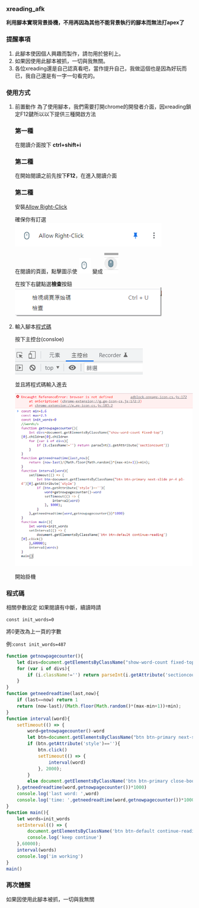 ### xreading_afk
**利用腳本實現背景掛機，不用再因為其他不能背景執行的腳本而無法打apex了**

### 提醒事項

1. 此腳本使因個人興趣而製作，請勿用於營利上。
2. 如果因使用此腳本被抓，一切與我無關。
3. 各位xreading還是自己認真看吧，當作提升自己，我做這個也是因為好玩而已，我自己還是有一字一句看完的。

### 使用方式

1. 前置動作
   為了使用腳本，我們需要打開chrome的開發者介面，因xreading鎖定F12鍵所以以下提供三種開啟方法

   ### 第一種

   在閱讀介面按下 **ctrl+shift+i**

   ### 第二種

   在開始閱讀之前先按下**F12**，在進入閱讀介面

   ### 第二種

   安裝[Allow Right-Click](https://chrome.google.com/webstore/detail/allow-right-click/hnafhkjheookmokbkpnfpmemlppjdgoihttps:/)
   
   確保你有訂選 ![](assets/20220107_193855_image.png)
   
   在閱讀的頁面，點擊圖示使  ![](assets/20220107_193925_image.png)   變成   ![](assets/20220107_193936_image.png)
   
   在按下右鍵點選**檢查**按鈕  ![](assets/20220107_195803_image.png)
   
2. 輸入腳本[程式碼](https://github.com/ashitamo/xreading_afk#%E7%A8%8B%E5%BC%8F%E7%A2%BC)

   按下主控台(consloe)

   ![](assets/20220107_200808_image.png)

   並且將程式碼輸入進去

   ![](assets/20220107_200956_image.png)

   開始掛機

### 程式碼
相關參數設定
如果閱讀有中斷，續讀時請

`const init_words=0`

將0更改為上一頁的字數

例:`const init_words=487`

```javascript
function getnowpagecounter(){
    let divs=document.getElementsByClassName("show-word-count fixed-top")[0].children[0].children
    for (var i of divs){
        if (i.className!='') return parseInt(i.getAttribute('sectioncount'))
    }
}
function getneedreadtime(last,now){
    if (last==now) return 1
    return (now-last)/(Math.floor(Math.random()*(max-min+1))+min);
}
function interval(word){
    setTimeout(() => {
        word=getnowpagecounter()-word
        let btn=document.getElementsByClassName("btn btn-primary next-slide pr-4 pl-4")[0]
        if (btn.getAttribute('style')==''){
            btn.click()
            setTimeout(() => {
                interval(word)
            }, 2000);
        }
        else document.getElementsByClassName('btn btn-primary close-book pr-4 pl-4')[0].click();
    },getneedreadtime(word,getnowpagecounter())*1000) 
    console.log('last word: ',word)
    console.log('time: ',getneedreadtime(word,getnowpagecounter())*1000)
}
function main(){
    let words=init_words
    setInterval(() => {
        document.getElementsByClassName('btn btn-default continue-reading')[0].click()
        console.log('keep continue')
    },60000);
    interval(words)
    console.log('im working')
}
main()
```

### 再次體醒

如果因使用此腳本被抓，一切與我無關
